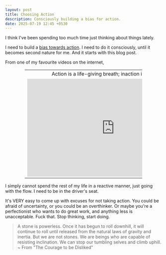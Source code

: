 ```yaml
---
layout: post
title: Choosing Action
description: Consciously building a bias for action.
date: 2025-07-19 12:45 +0530
---
```


I think I've been spending too much time just thinking about things lately.

I need to build a [bias towards action](https://en.wikipedia.org/wiki/Action_bias).
I need to do it consciously, until it becomes second nature for me.
And it starts with this blog post.

From one of my favourite videos on the internet,

<center>
<table style="table-layout: auto; width: 75%;">
<tbody>
<tr><td align="center">
Action is a life-giving breath; inaction is a slow death.
</td></tr>
<tr><td align="center">
<iframe width="560" height="315" src="https://www.youtube-nocookie.com/embed/RIVVQkZtnAU?modestbranding=1&showinfo=0&rel=0&theme=light&color=white" title="YouTube video player" frameborder="0" allow="accelerometer; autoplay; clipboard-write; encrypted-media; gyroscope; picture-in-picture; web-share" referrerpolicy="strict-origin-when-cross-origin" allowfullscreen></iframe>
</td></tr>
</tbody>
</table>
</center>

I simply cannot spend the rest of my life in a reactive manner, just going with the flow.
I need to be in the driver's seat.

It's VERY easy to come up with excuses for not taking action.
You could be afraid of uncertainty, or you could be an overthinker.
Or maybe you're a perfectionist who wants to do great work, and anything less is unacceptable.
Fuck that.
Stop thinking, start doing.

> A stone is powerless.
> Once it has begun to roll downhill, it will continue to roll until released from the natural laws of gravity and inertia. 
> But we are not stones.
> We are beings who are capable of resisting inclination.
> We can stop our tumbling selves and climb uphill.
~ From "The Courage to be Disliked"
